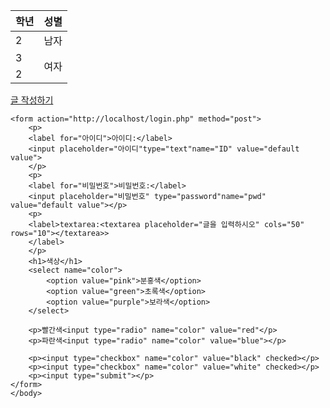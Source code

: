 <!DOCTYPE html>
<html lang="en">
<head>
    <meta charset="UTF-8">
    <meta http-equiv="X-UA-Compatible" content="IE=edge">
    <meta name="viewport" content="width=device-width, initial-scale=1.0">
 </head>
  <body>
<table>
        <thead>
            <tr>
            <th>학년</th>
            <th>성별</th>
            </tr>
        </thead>
        <tbody>
            <tr>
            <td>2</td>
            <td>남자</td>
            </tr>
            <tr>
            <td>3</td>
            <td rowspan="2">여자</td>    
            </tr>
            <tr>
            <td>2</td>
            </tr>
        </tbody>
    </table>
    <a href="./write.html">글 작성하기</a>
   
    <form action="http://localhost/login.php" method="post">
        <p>
        <label for="아이디">아이디:</label>
        <input placeholder="아이디"type="text"name="ID" value="default value">
        </p>
        <p>
        <label for="비밀번호">비밀번호:</label>
        <input placeholder="비밀번호" type="password"name="pwd" value="default value"></p>
        <p>
        <label>textarea:<textarea placeholder="글을 입력하시오" cols="50" rows="10"></textarea>>
        </label>
        </p>
        <h1>색상</h1>
        <select name="color">
            <option value="pink">분홍색</option>
            <option value="green">초록색</option>
            <option value="purple">보라색</option>
        </select>
        
        <p>빨간색<input type="radio" name="color" value="red"</p>
        <p>파란색<input type="radio" name="color" value="blue"></p>
        
        <p><input type="checkbox" name="color" value="black" checked></p>
        <p><input type="checkbox" name="color" value="white" checked></p>
        <p><input type="submit"></p>
    </form>
    </body>
  </html>
